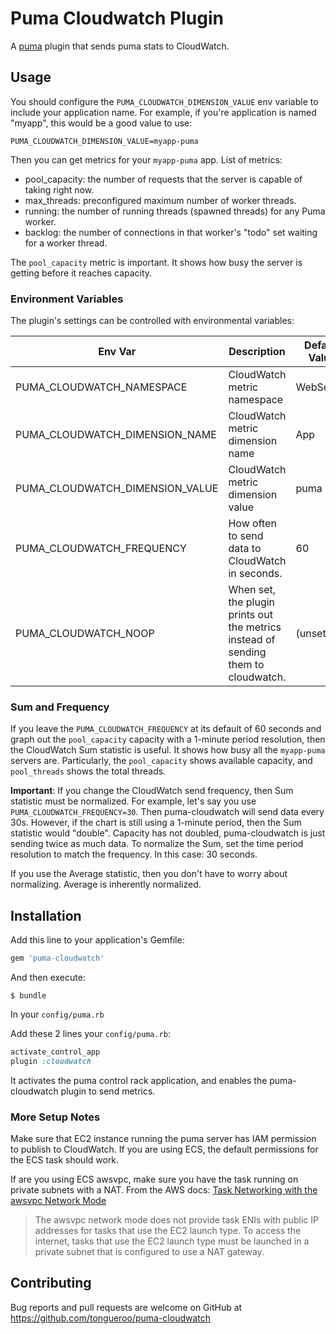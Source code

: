 # Puma Cloudwatch Plugin

A [puma](https://puma.io) plugin that sends puma stats to CloudWatch.

## Usage

You should configure the `PUMA_CLOUDWATCH_DIMENSION_VALUE` env variable to include your application name.
For example, if you're application is named "myapp", this would be a good value to use:

    PUMA_CLOUDWATCH_DIMENSION_VALUE=myapp-puma

Then you can get metrics for your `myapp-puma` app. List of metrics:

* pool_capacity: the number of requests that the server is capable of taking right now.
* max_threads:  preconfigured maximum number of worker threads.
* running: the number of running threads (spawned threads) for any Puma worker.
* backlog: the number of connections in that worker's "todo" set waiting for a worker thread.

The `pool_capacity` metric is important. It shows how busy the server is getting before it reaches capacity.

### Environment Variables

The plugin's settings can be controlled with environmental variables:

Env Var | Description | Default Value
--- | --- | ---
PUMA\_CLOUDWATCH\_NAMESPACE | CloudWatch metric namespace | WebServer
PUMA\_CLOUDWATCH\_DIMENSION\_NAME | CloudWatch metric dimension name | App
PUMA\_CLOUDWATCH\_DIMENSION\_VALUE | CloudWatch metric dimension value | puma
PUMA\_CLOUDWATCH\_FREQUENCY | How often to send data to CloudWatch in seconds. | 60
PUMA\_CLOUDWATCH\_NOOP | When set, the plugin prints out the metrics instead of sending them to cloudwatch. | (unset)

### Sum and Frequency

If you leave the `PUMA_CLOUDWATCH_FREQUENCY` at its default of 60 seconds and graph out the `pool_capacity` capacity with a 1-minute period resolution, then the CloudWatch Sum statistic is useful. It shows how busy all the `myapp-puma` servers are.  Particularly, the `pool_capacity` shows available capacity,  and  `pool_threads` shows the total threads.

**Important**: If you change the CloudWatch send frequency, then Sum statistic must be normalized.  For example, let's say you use `PUMA_CLOUDWATCH_FREQUENCY=30`. Then puma-cloudwatch will send data every 30s. However, if the chart is still using a 1-minute period, then the Sum statistic would "double".  Capacity has not doubled, puma-cloudwatch is just sending twice as much data.  To normalize the Sum, set the time period resolution to match the frequency. In this case: 30 seconds.

If you use the Average statistic, then you don't have to worry about normalizing. Average is inherently normalized.

## Installation

Add this line to your application's Gemfile:

```ruby
gem 'puma-cloudwatch'
```

And then execute:

    $ bundle

In your `config/puma.rb`

Add these 2 lines your `config/puma.rb`:

```ruby
activate_control_app
plugin :cloudwatch
```

It activates the puma control rack application, and enables the puma-cloudwatch plugin to send metrics.

### More Setup Notes

Make sure that EC2 instance running the puma server has IAM permission to publish to CloudWatch. If you are using ECS, the default permissions for the ECS task should work.

If are you using ECS awsvpc, make sure you have the task running on private subnets with a NAT. From the AWS docs: [Task Networking with the awsvpc Network Mode](https://docs.aws.amazon.com/en_pv/AmazonECS/latest/developerguide/task-networking.html)

> The awsvpc network mode does not provide task ENIs with public IP addresses for tasks that use the EC2 launch type. To access the internet, tasks that use the EC2 launch type must be launched in a private subnet that is configured to use a NAT gateway.

## Contributing

Bug reports and pull requests are welcome on GitHub at https://github.com/tongueroo/puma-cloudwatch
